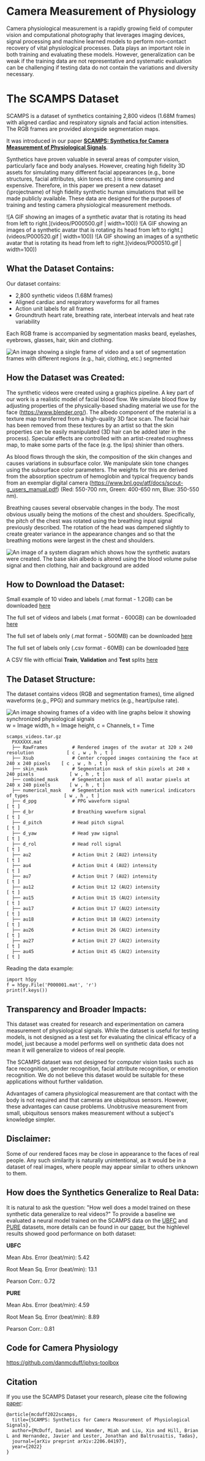 # Camera Measurement of Physiology

Camera physiological measurement is a rapidly growing field of computer vision and computational photography that leverages imaging devices, signal processing and machine learned models to perform non-contact recovery of vital physiological processes. Data plays an important role in both training and evaluating these models. However, generalization can be weak if the training data are not representative and systematic evaluation can be challenging if testing data do not contain the variations and diversity necessary.

# The SCAMPS Dataset

SCAMPS is a dataset of synthetics containing 2,800 videos (1.68M frames) with aligned cardiac and respiratory signals and facial action intensities. The RGB frames are provided alongside segmentation maps. 

It was introduced in our paper [**SCAMPS: Synthetics for Camera Measurement of Physiological Signals**](https://arxiv.org/abs/2206.04197).

Synthetics have proven valuable in several areas of computer vision, particularly face and body analyses.
However, creating high fidelity 3D assets for simulating many different facial appearances (e.g., bone structures, facial attributes, skin tones etc.) is time consuming and expensive. Therefore, in this paper we present a new dataset (\projectname) of high fidelity synthetic human simulations that will be made publicly available. These data are designed for the purposes of training and testing camera physiological measurement methods.

![A GIF showing an images of a synthetic avatar that is rotating its head from left to right.](videos/P000500.gif | width=100))
![A GIF showing an images of a synthetic avatar that is rotating its head from left to right.](videos/P000520.gif | width=100))
![A GIF showing an images of a synthetic avatar that is rotating its head from left to right.](videos/P000510.gif | width=100))
<!--<img src="videos/P000500.gif" width="30%" height="30%"/>
<img src="videos/P000520.gif" width="30%" height="30%"/>
<img src="videos/P000510.gif" width="30%" height="30%"/>-->

## What the Dataset Contains:

Our dataset contains:
- 2,800 synthetic videos (1.68M frames)
- Aligned cardiac and respiratory waveforms for all frames
- Action unit labels for all frames
- Groundtruth heart rate, breathing rate, interbeat intervals and heat rate variability


Each RGB frame is accompanied by segmentation masks beard, eyelashes, eyebrows, glasses, hair, skin and clothing.



![An image showing a single frame of video and a set of segmentation frames with different regions (e.g., hair, clothing, etc.) segmented](images/segmentation.png)

## How the Dataset was Created:

The synthetic videos were created using a graphics pipeline. A key part of our work is a realistic model of facial blood flow. We simulate blood flow by adjusting properties of the physically-based shading material we use for the face (https://www.blender.org/).  The albedo component of the material is a texture map transferred from a high-quality 3D face scan. The facial hair has been removed from these textures by an artist so that the skin properties can be easily manipulated (3D hair can be added later in the process). Specular effects are controlled with an artist-created roughness map, to make some parts of the face (e.g. the lips) shinier than others.

As blood flows through the skin, the composition of the skin changes and causes variations in subsurface color. We manipulate skin tone changes using the subsurface color parameters. The weights for this are derived from the absorption spectrum of hemoglobin and typical frequency bands from an exemplar digital camera (https://www.bnl.gov/atf/docs/scout-g_users_manual.pdf) (Red: 550-700 nm, Green: 400-650 nm, Blue: 350-550 nm).

Breathing causes several observable changes in the body. The most obvious usually being the motions of the chest and shoulders. Specifically, the pitch of the chest was rotated using the breathing input signal previously described. The rotation of the head was dampened slightly to create greater variance in the appearance changes and so that the breathing motions were largest in the chest and shoulders.

![An image of a system diagram which shows how the synthetic avatars were created. The base skin albedo is altered using the blood volume pulse signal and then clothing, hair and background are added](images/architecture.jpg)


## How to Download the Dataset:

Small example of 10 video and labels (.mat format - 1.2GB) can be downloaded [here](https://hueaml.blob.core.windows.net/scampsdatasetrelease/scamps_videos_example.tar.gz)

The full set of videos and labels (.mat format - 600GB) can be downloaded [here](https://hueaml.blob.core.windows.net/scampsdatasetrelease/scamps_videos.tar.gz)

The full set of labels only (.mat format - 500MB) can be downloaded [here](https://hueaml.blob.core.windows.net/scampsdatasetrelease/scamps_waveforms.tar.gz)

The full set of labels only (.csv format - 60MB) can be downloaded [here](https://hueaml.blob.core.windows.net/scampsdatasetrelease/scamps_waveforms_csv.tar.gz)

A CSV file with official **Train**, **Validation** and **Test** splits [here](https://hueaml.blob.core.windows.net/scampsdatasetrelease/ScampsTrainTest)

## The Dataset Structure:
The dataset contains videos (RGB and segmentation frames), time aligned waveforms (e.g., PPG) and summary metrics (e.g., heart/pulse rate).

![An image showing frames of a video with line graphs below it showing synchronized physiological signals](images/waveforms.png)
w = Image width, h = Image height, c = Channels, t = Time
```
scamps_videos.tar.gz
  PXXXXXX.mat
  ├── RawFrames         # Rendered images of the avatar at 320 x 240 resolution            [ c , w , h , t ]
  ├── Xsub              # Center cropped images containing the face at 240 x 240 pixels    [ c , w , h , t ]
  ├── skin_mask         # Segmentation mask of skin pixels at 240 x 240 pixels             [ w , h , t ]
  ├── combined_mask     # Segmentation mask of all avatar pixels at 240 x 240 pixels       [ w , h , t ]
  ├── numerical_mask    # Segmentation mask with numerical indicators of types             [ w , h , t ]
  ├── d_ppg             # PPG waveform signal                                              [ t ]
  ├── d_br              # Breathing waveform signal                                        [ t ]
  ├── d_pitch           # Head pitch signal                                                [ t ]
  ├── d_yaw             # Head yaw signal                                                  [ t ]
  ├── d_rol             # Head roll signal                                                 [ t ]
  ├── au2               # Action Unit 2 (AU2) intensity                                    [ t ]
  ├── au4               # Action Unit 4 (AU2) intensity                                    [ t ]
  ├── au7               # Action Unit 7 (AU2) intensity                                    [ t ]
  ├── au12              # Action Unit 12 (AU2) intensity                                   [ t ]
  ├── au15              # Action Unit 15 (AU2) intensity                                   [ t ]
  ├── au17              # Action Unit 17 (AU2) intensity                                   [ t ]
  ├── au18              # Action Unit 18 (AU2) intensity                                   [ t ]
  ├── au26              # Action Unit 26 (AU2) intensity                                   [ t ]
  ├── au27              # Action Unit 27 (AU2) intensity                                   [ t ]
  ├── au45              # Action Unit 45 (AU2) intensity                                   [ t ]
```

Reading the data example:

```
import h5py
f = h5py.File('P000001.mat', 'r')
print(f.keys())
```

## Transparency and Broader Impacts:

This dataset was created for research and experimentation on camera measurement of physiological signals. While the dataset is useful for testing models, is not designed as a test set for evaluating the clinical efficacy of a model, just because a model performs well on synthetic data does not mean it will generalize to videos of real people.

The SCAMPS dataset was not designed for computer vision tasks such as face recognition, gender recognition, facial attribute recognition, or emotion recognition. We do not believe this dataset would be suitable for these applications without further validation.

Advantages of camera physiological measurement are that contact with the body is not required and that cameras are ubiquitous sensors. However, these advantages can cause problems. Unobtrusive measurement from small, ubiquitous sensors makes measurement without a subject's knowledge simpler. 

## Disclaimer:

Some of our rendered faces may be close in appearance to the faces of real people.  Any such similarity is naturally unintentional, as it would be in a dataset of real images, where people may appear similar to others unknown to them.


## How does the Synthetics Generalize to Real Data:

It is natural to ask the question: "How well does a model trained on these synthetic data generalize to real videos?"  To provide a baseline we evaluated a neural model trained on the SCAMPS data on the [UBFC](https://sites.google.com/view/ybenezeth/ubfcrppg) and [PURE](https://www.tu-ilmenau.de/universitaet/fakultaeten/fakultaet-informatik-und-automatisierung/profil/institute-und-fachgebiete/institut-fuer-technische-informatik-und-ingenieurinformatik/fachgebiet-neuroinformatik-und-kognitive-robotik/data-sets-code/pulse-rate-detection-dataset-pure) datasets, more details can be found in our [paper](https://arxiv.org/abs/2206.04197), but the highlevel results showed good performance on both dataset:

**UBFC**

Mean Abs. Error (beat/min):         5.42     

Root Mean Sq. Error (beat/min):     13.1

Pearson Corr.:                      0.72


**PURE**

Mean Abs. Error (beat/min):         4.59

Root Mean Sq. Error (beat/min):     8.89

Pearson Corr.:                      0.81

## Code for Camera Physiology

https://github.com/danmcduff/iphys-toolbox

## Citation

If you use the SCAMPS Dataset your research, please cite the following [paper](https://arxiv.org/abs/2206.04197):


```
@article{mcduff2022scamps,
  title={SCAMPS: Synthetics for Camera Measurement of Physiological Signals},
  author={McDuff, Daniel and Wander, Miah and Liu, Xin and Hill, Brian L and Hernandez, Javier and Lester, Jonathan and Baltrusaitis, Tadas},
  journal={arXiv preprint arXiv:2206.04197},
  year={2022}
}
